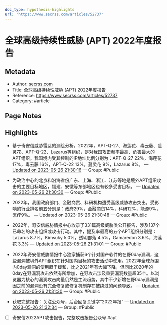 ```yaml
---
doc_type: hypothesis-highlights
url: 'https://www.secrss.com/articles/52737'
---
```


# 全球高级持续性威胁 (APT) 2022年度报告

## Metadata
- Author: [secrss.com]()
- Title: 全球高级持续性威胁 (APT) 2022年度报告
- Reference: https://www.secrss.com/articles/52737
- Category: #article

## Page Notes
## Highlights
- 基于奇安信威胁雷达的测绘分析，2022年，APT-Q-27、海莲花、毒云藤、蔓灵花、APT-Q-22、Lazarus等组织，是对我国攻击频率最高、危害最大的APT组织。我国境内受其控制的IP地址比例分别为：APT-Q-27 22%，海莲花 17%，毒云藤 16%，APT-Q-22 13%，蔓灵花 9%，Lazarus 8%。 — [Updated on 2023-05-26 21:30:16](https://hyp.is/c8vVBPvJEe2-cWeYlz8l_g/www.secrss.com/articles/52737) — Group: #Public

- 为政治中心的北京和沿海省份广东、上海、浙江、江苏等地是境外APT组织攻击的主要目标地区，福建、安徽等东部地区也有较多受害目标。 — [Updated on 2023-05-26 21:30:30](https://hyp.is/e9Di7vvJEe2tXNsU5HVVJg/www.secrss.com/articles/52737) — Group: #Public

- 2022年，我国政府部门、金融商贸、科研机构遭受高级威胁攻击突出，受影响的行业排名前五分别是：政府29%，金融商贸14%，科研12%，能源9%，医疗9%。 — [Updated on 2023-05-26 21:30:48](https://hyp.is/hwD_tPvJEe2tXQNPtNQC2A/www.secrss.com/articles/52737) — Group: #Public

- 2022年，奇安信威胁情报中心收录了331篇高级威胁类公开报告，涉及137个已命名的攻击组织或攻击行动。其中，提及率最高的五个APT组织分别是：Lazarus 8.7%，Kimsuky 5.0%，透明部落 4.5%，Gamaredon 3.6%，海莲花 3.3% — [Updated on 2023-05-26 21:31:01](https://hyp.is/ji_dqvvJEe25QmOKhkOiRQ/www.secrss.com/articles/52737) — Group: #Public

- 2022年奇安信威胁情报中心独家捕获6个针对国产软件的在野0day漏洞，这些漏洞被境外APT组织在针对国内目标的攻击活动中使用。2022年全球范围内0day漏洞的使用趋于缓和，比之2021年有大幅下降，但同比2020年的0day在野漏洞攻击依然有所增加，在野攻击涉及重要漏洞数量超35个。以浏览器为核心的漏洞攻击向量仍然是主流趋势，其中不少新增在野0day漏洞是因之前的漏洞没有完全修复或修复机制存在被绕过的问题导致。 — [Updated on 2023-05-26 21:31:30](https://hyp.is/n_FcsvvJEe2JeGNFL-gdkQ/www.secrss.com/articles/52737) — Group: #Public

- 获取完整报告：关注公众号，后台回复关键字“2022年报” — [Updated on 2023-05-26 21:32:34](https://hyp.is/u56jUvvJEe2Kzp-qrZ1rAg/www.secrss.com/articles/52737) — Group: #Public
    
- [ ] 奇安信2022APT攻击报告，完整攻击报告公众号 #apt



